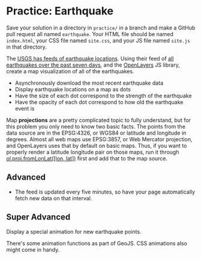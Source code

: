 # Practice: Earthquake

Save your solution in a directory in `practice/` in a branch and make a GitHub pull request all named `earthquake`.
Your HTML file should be named `index.html`, your CSS file named `site.css`, and your JS file named `site.js` in that directory.

The [USGS has feeds of earthquake locations](http://earthquake.usgs.gov/earthquakes/feed/v1.0/geojson.php).
Using their feed of [all earthquakes over the past seven days](http://earthquake.usgs.gov/earthquakes/feed/v1.0/summary/all_week.geojson), and the [OpenLayers](http://openlayers.org) JS library, create a map visualization of all of the earthquakes.

* Asynchronously download the most recent earthquake data
* Display earthquake locations on a map as dots
* Have the size of each dot correspond to the strength of the earthquake
* Have the opacity of each dot correspond to how old the earthquake event is

Map **projections** are a pretty complicated topic to fully understand, but for this problem you only need to know two basic facts.
The points from the data source are in the EPSG:4326, or WGS84 or latitude and longitude in degrees.
Almost all web maps use EPSG:3857, or Web Mercator projection, and OpenLayers uses that by default on basic maps.
Thus, if you want to properly render a latitude longitude pair on those maps, run it through [ol.proj.fromLonLat([lon, lat])](http://openlayers.org/en/latest/apidoc/ol.proj.html#.fromLonLat) first and add that to the map source.

## Advanced

* The feed is updated every five minutes, so have your page automatically fetch new data on that interval.

## Super Advanced

Display a special animation for new earthquake points.

There's some animation functions as part of GeoJS.
CSS animations also might come in handy.
